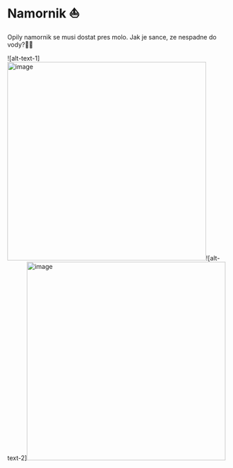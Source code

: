 # Namornik ⛵

Opily namornik se musi dostat pres molo. Jak je sance, ze nespadne do vody?🍾🍙

![alt-text-1] <img width="450" alt="image" src="https://user-images.githubusercontent.com/105239325/216755680-5f3b0c40-8ed0-4862-acbf-b610434bb384.png">![alt-text-2]<img width="450" alt="image" src="https://user-images.githubusercontent.com/105239325/216755723-74659d3b-f627-4d90-af29-373d96d6a4a9.png">

